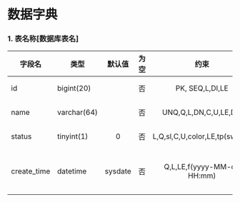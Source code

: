 # 数据字典

### 1. 表名称[数据库表名]

| 字段名      | 类型        | 默认值  | 为空  |              约束              | 描述     |
| ----------- | ----------- | :-----: | :---: | :----------------------------: | :------- |
| id          | bigint(20)  |         |  否   |        PK, SEQ,L,DI,LE         | 编号     |
| name        | varchar(64) |         |  否   |     UNQ,Q,L,DN,C,U,LE,D,x      | 标题     |
| status      | tinyint(1)  |    0    |  否   | L,Q,sl,C,U,color,LE,tp(switch) | 状态     |
| create_time | datetime    | sysdate |  否   |   Q,L,LE,f(yyyy-MM-dd HH:mm)   | 创建时间 |
